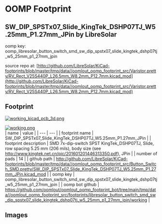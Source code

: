 # OOMP Footprint  
## SW_DIP_SPSTx07_Slide_KingTek_DSHP07TJ_W5.25mm_P1.27mm_JPin  by LibreSolar  
  
oomp key: oomp_libresolar_button_switch_smd_sw_dip_spstx07_slide_kingtek_dshp07tj_w5_25mm_p1_27mm_jpin  
  
source repo at: [http://github.com/LibreSolar/KiCad-footprints/blob/master/tmp/data//oomlout_oomp_footprint_src/Varistor.pretty/RV_Rect_V25S440P_L26.5mm_W8.2mm_P12.7mm.kicad_mod](http://github.com/LibreSolar/KiCad-footprints/blob/master/tmp/data//oomlout_oomp_footprint_src/Varistor.pretty/RV_Rect_V25S440P_L26.5mm_W8.2mm_P12.7mm.kicad_mod)  
## Footprint  
  
[![working_kicad_pcb_3d.png](working_kicad_pcb_3d_600.png)](working_kicad_pcb_3d.png)  
  
[![working.png](working_600.png)](working.png)  
| name | value | 
| --- | --- | 
| footprint name | SW_DIP_SPSTx07_Slide_KingTek_DSHP07TJ_W5.25mm_P1.27mm_JPin | 
| footprint description | SMD 7x-dip-switch SPST KingTek_DSHP07TJ, Slide, row spacing 5.25 mm (206 mils), body size  (see http://www.kingtek.net.cn/pic/201601201446313350.pdf), JPin | 
| number of pads | 14 | 
| github path | http://github.com/LibreSolar/KiCad-footprints/blob/master/tmp/data//oomlout_oomp_footprint_src/Button_Switch_SMD.pretty/SW_DIP_SPSTx07_Slide_KingTek_DSHP07TJ_W5.25mm_P1.27mm_JPin.kicad_mod | 
| oomp key | oomp_libresolar_button_switch_smd_sw_dip_spstx07_slide_kingtek_dshp07tj_w5_25mm_p1_27mm_jpin | 
| oomp bot github | https://github.com/oomlout/oomlout_oomp_footprint_bot/tree/main/tmp/data//oomlout_oomp_footprint_src/footprints/libresolar_button_switch_smd_sw_dip_spstx07_slide_kingtek_dshp07tj_w5_25mm_p1_27mm_jpin/working | 
## Images  
